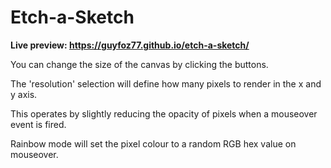 # Etch-a-Sketch

**Live preview: https://guyfoz77.github.io/etch-a-sketch/**


You can change the size of the canvas by clicking the buttons.

The 'resolution' selection will define how many pixels to render in the x and y axis.

This operates by slightly reducing the opacity of pixels when a mouseover event is fired. 

Rainbow mode will set the pixel colour to a random RGB hex value on mouseover.
